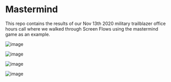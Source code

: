 # Mastermind

This repo contains the results of our Nov 13th 2020 military trailblazer office hours call where we walked through Screen Flows using the mastermind game as an example.

![image](https://user-images.githubusercontent.com/1509672/99108808-dfdc5800-25b5-11eb-9bdd-7f4b4ad5632a.png)

![image](https://user-images.githubusercontent.com/1509672/99108817-e36fdf00-25b5-11eb-9b40-86109da3e2b1.png)

![image](https://user-images.githubusercontent.com/1509672/99108822-e4a10c00-25b5-11eb-82ff-458ef1a02604.png)

![image](https://user-images.githubusercontent.com/1509672/99108824-e539a280-25b5-11eb-8278-8a81d05d7967.png)
